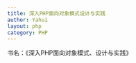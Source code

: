 ```yaml
---
title: 深入PHP面向对象模式设计与实践
author: Yahui
layout: php
category: PHP
---
```



书名：《深入PHP面向对象模式、设计与实践》

<pre style="text-align: left;">
    <span class="image featured"><img src="{{ 'assets/images/other/designmodelvisitor.jpg' | relative_url }}" alt="" /></span>
</pre>